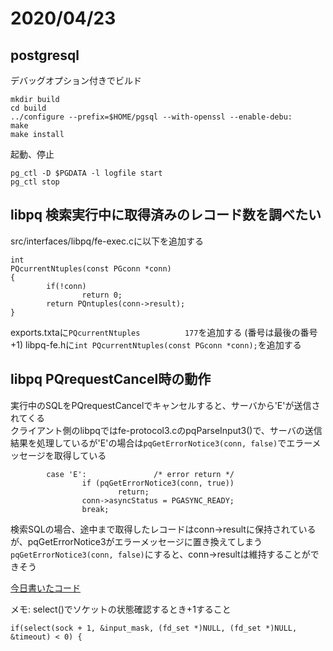 
# 2020/04/23

## postgresql

デバッグオプション付きでビルド
```
mkdir build
cd build
../configure --prefix=$HOME/pgsql --with-openssl --enable-debu:
make
make install
```

起動、停止
```
pg_ctl -D $PGDATA -l logfile start
pg_ctl stop
```

## libpq 検索実行中に取得済みのレコード数を調べたい
src/interfaces/libpq/fe-exec.cに以下を追加する
```
int
PQcurrentNtuples(const PGconn *conn)
{
        if(!conn)
                return 0;
        return PQntuples(conn->result);
}
```
exports.txtaに`PQcurrentNtuples          177`を追加する (番号は最後の番号+1)
libpq-fe.hに`int PQcurrentNtuples(const PGconn *conn);`を追加する


## libpq PQrequestCancel時の動作
実行中のSQLをPQrequestCancelでキャンセルすると、サーバから'E'が送信されてくる  
クライアント側のlibpqではfe-protocol3.cのpqParseInput3()で、サーバの送信結果を処理しているが'E'の場合は`pqGetErrorNotice3(conn, false)`でエラーメッセージを取得している  
```
        case 'E':               /* error return */
                if (pqGetErrorNotice3(conn, true))
                        return;
                conn->asyncStatus = PGASYNC_READY;
                break;
```
検索SQLの場合、途中まで取得したレコードはconn->resultに保持されているが、pqGetErrorNotice3がエラーメッセージに置き換えてしまう  
`pqGetErrorNotice3(conn, false)`にすると、conn->resultは維持することができそう  


[今日書いたコード](https://github.com/deadlockdb/pgcsv)

メモ: select()でソケットの状態確認するとき+1すること
```
if(select(sock + 1, &input_mask, (fd_set *)NULL, (fd_set *)NULL, &timeout) < 0) {
```

